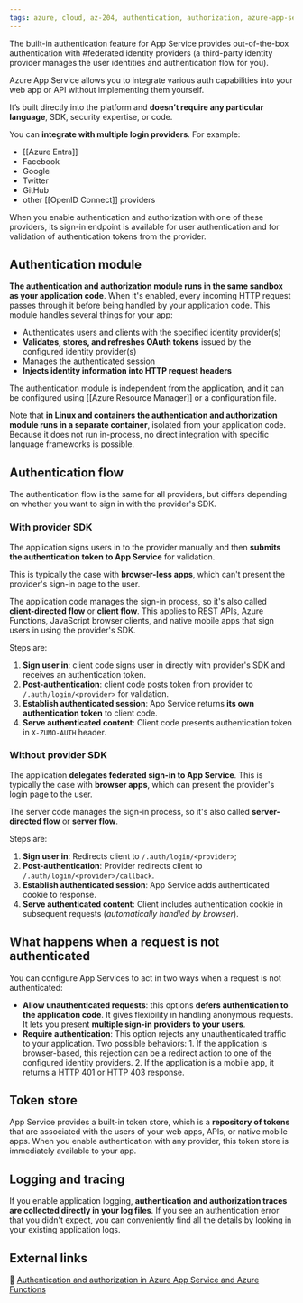 ```yaml
---
tags: azure, cloud, az-204, authentication, authorization, azure-app-services
---
```


The built-in authentication feature for App Service provides out-of-the-box authentication with #federated identity providers (a third-party identity provider manages the user identities and authentication flow for you).

Azure App Service allows you to integrate various auth capabilities into your web app or API without implementing them yourself.

It’s built directly into the platform and **doesn’t require any particular language**, SDK, security expertise, or code.

You can **integrate with multiple login providers**. For example:

- [[Azure Entra]]
- Facebook
- Google
- Twitter
- GitHub
- other [[OpenID Connect]] providers

When you enable authentication and authorization with one of these providers, its sign-in endpoint is available for user authentication and for validation of authentication tokens from the provider.

## Authentication module

**The authentication and authorization module runs in the same sandbox as your application code**. When it's enabled, every incoming HTTP request passes through it before being handled by your application code. This module handles several things for your app:

- Authenticates users and clients with the specified identity provider(s)
- **Validates, stores, and refreshes OAuth tokens** issued by the configured identity provider(s)
- Manages the authenticated session
- **Injects identity information into HTTP request headers**

The authentication module is independent from the application, and it can be configured using [[Azure Resource Manager]] or a configuration file.

Note that **in Linux and containers the authentication and authorization module runs in a separate container**, isolated from your application code. Because it does not run in-process, no direct integration with specific language frameworks is possible.

## Authentication flow

The authentication flow is the same for all providers, but differs depending on whether you want to sign in with the provider's SDK.

### With provider SDK

The application signs users in to the provider manually and then **submits the authentication token to App Service** for validation.

This is typically the case with **browser-less apps**, which can't present the provider's sign-in page to the user.

The application code manages the sign-in process, so it's also called **client-directed flow** or **client flow**. This applies to REST APIs, Azure Functions, JavaScript browser clients, and native mobile apps that sign users in using the provider's SDK.

Steps are:

1. **Sign user in**: client code signs user in directly with provider's SDK and receives an authentication token.
2. **Post-authentication**: client code posts token from provider to `/.auth/login/<provider>` for validation.
3. **Establish authenticated session**: App Service returns **its own authentication token** to client code.
4. **Serve authenticated content**: Client code presents authentication token in `X-ZUMO-AUTH` header.

### Without provider SDK

The application **delegates federated sign-in to App Service**. This is typically the case with **browser apps**, which can present the provider's login page to the user.

The server code manages the sign-in process, so it's also called **server-directed flow** or **server flow**.

Steps are:

1. **Sign user in**: Redirects client to `/.auth/login/<provider>`;
2. **Post-authentication**: Provider redirects client to `/.auth/login/<provider>/callback`.
3. **Establish authenticated session**: App Service adds authenticated cookie to response.
4. **Serve authenticated content**: Client includes authentication cookie in subsequent requests (_automatically handled by browser_).

## What happens when a request is not authenticated

You can configure App Services to act in two ways when a request is not authenticated:

- **Allow unauthenticated requests**: this options **defers authentication to the application code**. It gives flexibility in handling anonymous requests. It lets you present **multiple sign-in providers to your users**.
- **Require authentication**: This option rejects any unauthenticated traffic to your application. Two possible behaviors: 1. If the application is browser-based, this rejection can be a redirect action to one of the configured identity providers. 2. If the application is a mobile app, it returns a HTTP 401 or HTTP 403 response.

## Token store

App Service provides a built-in token store, which is a **repository of tokens** that are associated with the users of your web apps, APIs, or native mobile apps. When you enable authentication with any provider, this token store is immediately available to your app.

## Logging and tracing

If you enable application logging, **authentication and authorization traces are collected directly in your log files**. If you see an authentication error that you didn't expect, you can conveniently find all the details by looking in your existing application logs.

## External links

🔗 [Authentication and authorization in Azure App Service and Azure Functions](https://learn.microsoft.com/en-us/azure/app-service/overview-authentication-authorization)
